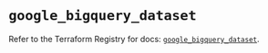 # `google_bigquery_dataset`

Refer to the Terraform Registry for docs: [`google_bigquery_dataset`](https://registry.terraform.io/providers/hashicorp/google/6.36.1/docs/resources/bigquery_dataset).
